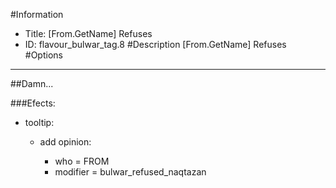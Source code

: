 #Information
 - Title: [From.GetName] Refuses
 - ID: flavour_bulwar_tag.8
#Description
[From.GetName] Refuses
#Options

___
##Damn...

###Efects:<ul><li>tooltip:</li><ul><li>add opinion:</li><ul><li>who = FROM</li><li>modifier = bulwar_refused_naqtazan</li></ul></ul></ul>
